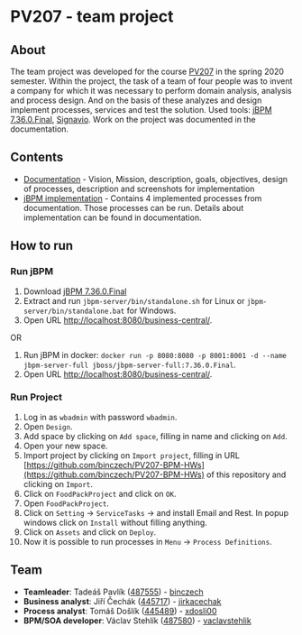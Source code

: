 # PV207 - team project

## About

The team project was developed for the course [PV207](https://is.muni.cz/predmet/fi/jaro2020/PV207?lang=en) in the spring 2020 semester. Within the project, the task of a team of four people was to invent a company for which it was necessary to perform domain analysis, analysis and process design. And on the basis of these analyzes and design implement processes, services and test the solution. Used tools: [jBPM 7.36.0.Final](https://www.jbpm.org/), [Signavio](https://www.signavio.com/). Work on the project was documented in the documentation.

## Contents

* [Documentation](/doc/doc.pdf) - Vision, Mission, description, goals, objectives, design of processes, description and screenshots for implementation
* [jBPM implementation](/src) - Contains 4 implemented processes from documentation. Those processes can be run. Details about implementation can be found in documentation.

## How to run

### Run jBPM

1. Download [jBPM 7.36.0.Final](https://download.jboss.org/jbpm/release/7.36.0.Final/jbpm-server-7.36.0.Final-dist.zip)
2. Extract and run `jbpm-server/bin/standalone.sh` for Linux or `jbpm-server/bin/standalone.bat` for Windows.
3. Open URL [http://localhost:8080/business-central/](http://localhost:8080/business-central/).

OR

1. Run jBPM in docker: `docker run -p 8080:8080 -p 8001:8001 -d --name jbpm-server-full jboss/jbpm-server-full:7.36.0.Final`.
2. Open URL [http://localhost:8080/business-central/](http://localhost:8080/business-central/).

### Run Project

1. Log in as `wbadmin` with password `wbadmin`.
2. Open `Design`.
3. Add space by clicking on `Add space`, filling in name and clicking on `Add`.
4. Open your new space.
5. Import project by clicking on `Import project`, filling in URL [https://github.com/binczech/PV207-BPM-HWs](https://github.com/binczech/PV207-BPM-HWs) of this repository and clicking on `Import`.
6. Click on `FoodPackProject` and click on `OK`.
7. Open `FoodPackProject`.
8. Click on `Setting` -> `ServiceTasks` -> and install Email and Rest. In popup windows click on `Install` without filling anything.
9. Click on `Assets` and click on `Deploy`.
10. Now it is possible to run processes in `Menu` -> `Process Definitions`.

## Team
* **Teamleader**: Tadeáš Pavlík ([487555](https://is.muni.cz/auth/osoba/487555)) - [binczech](https://github.com/binczech)
* **Business analyst**: Jiří Čechák ([445717](https://is.muni.cz/auth/osoba/445717)) - [jirkacechak](https://github.com/jirkacechak)
* **Process analyst**: Tomáš Došlík ([445489](https://is.muni.cz/auth/osoba/445489)) - [xdosli00](https://github.com/xdosli00)
* **BPM/SOA developer**: Václav Stehlík ([487580](https://is.muni.cz/auth/osoba/487580)) - [vaclavstehlik](https://github.com/vaclavstehlik)
